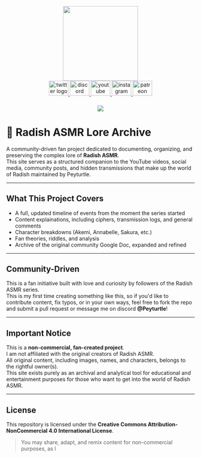 <div align="center">
  <img height="200" src="https://i.imgur.com/YAO0DdB.jpeg"/>
</div>
<div align="center">
  <a href="https://x.com/RadishAsmr" target="_blank">
    <img src="https://raw.githubusercontent.com/maurodesouza/profile-readme-generator/master/src/assets/icons/social/twitter/default.svg" width="52" height="40" alt="twitter logo"/>
  </a>
  <a href="https://discord.gg/jUnD5myybt" target="_blank">
    <img src="https://raw.githubusercontent.com/maurodesouza/profile-readme-generator/master/src/assets/icons/social/discord/default.svg" width="52" height="40" alt="discord logo"/>
  </a>
  <a href="https://www.youtube.com/@radishasmr9622" target="_blank">
    <img src="https://raw.githubusercontent.com/maurodesouza/profile-readme-generator/master/src/assets/icons/social/youtube/default.svg" width="52" height="40" alt="youtube logo"/>
  </a>
  <a href="https://www.instagram.com/radishasmr" target="_blank">
    <img src="https://raw.githubusercontent.com/maurodesouza/profile-readme-generator/master/src/assets/icons/social/instagram/default.svg" width="52" height="40" alt="instagram logo"/>
  </a>
  <a href="https://www.patreon.com/c/radishasmr/home" target="_blank">
    <img src="https://raw.githubusercontent.com/maurodesouza/profile-readme-generator/master/src/assets/icons/social/patreon/default.svg" width="52" height="40" alt="patreon logo"/>
  </a>
</div>

###

<div align="center">
  <img src="https://visitor-badge.laobi.icu/badge?page_id=Peytown.Peytown&"  />
</div>

###

# 🌱 Radish ASMR Lore Archive

A community-driven fan project dedicated to documenting, organizing, and preserving the complex lore of **Radish ASMR**.  
This site serves as a structured companion to the YouTube videos, social media, community posts, and hidden transmissions that make up the world of Radish maintained by Peyturtle.

---

## What This Project Covers

- A full, updated timeline of events from the moment the series started
- Content explainations, including ciphers, transmission logs, and general comments
- Character breakdowns (Akemi, Annabelle, Sakura, etc.)
- Fan theories, riddles, and analysis
- Archive of the original community Google Doc, expanded and refined

---

## Community-Driven

This is a fan initiative built with love and curiosity by followers of the Radish ASMR series.  
This is my first time creating something like this, so if you'd like to contribute content, fix typos, or in your own ways, feel free to fork the repo and submit a pull request or message me on discord **@Peyturtle**!

---

## Important Notice

This is a **non-commercial, fan-created project**.  
I am not affiliated with the original creators of Radish ASMR.  
All original content, including images, names, and characters, belongs to the rightful owner(s).  
This site exists purely as an archival and analytical tool for educational and entertainment purposes for those who want to get into the world of Radish ASMR.

---

## License

This repository is licensed under the **Creative Commons Attribution-NonCommercial 4.0 International License**.

> You may share, adapt, and remix content for non-commercial purposes, as l
